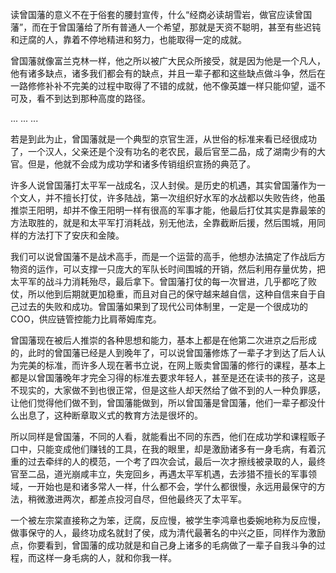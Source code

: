 <p>读曾国藩的意义不在于俗套的腰封宣传，什么“经商必读胡雪岩，做官应读曾国藩”，而在于曾国藩给了所有普通人一个希望，那就是天资不聪明，甚至有些迟钝和迂腐的人，靠着不停地精进和努力，也能取得一定的成就。</p><p>曾国藩就像富兰克林一样，他之所以被广大民众所接受，就是因为他是一个凡人，他有诸多缺点，诸多我们都会有的缺点，并且一辈子都和这些缺点做斗争，然后在一路修修补补不完美的过程中取得了不错的成就，他不像英雄一样只能仰望，遥不可及，看不到达到那种高度的路径。</p><p>... ... ...</p><p>若是到此为止，曾国藩就是一个典型的京官生涯，从世俗的标准来看已经很成功了，一个汉人，父亲还是个没有功名的老农民，最后官至二品，成了湖南少有的大官。但是，他就不会成为成功学和诸多传销组织宣扬的典范了。</p><p>许多人说曾国藩打太平军一战成名，汉人封侯。是历史的机遇，其实曾国藩作为一个文人，并不擅长打仗，许多陆战，第一次组织好水军的水战都以失败告终，他虽推崇王阳明，却并不像王阳明一样有很高的军事才能，他最后打仗其实是靠最笨的方法取胜的，就是和太平军打消耗战，别无他法，全靠截断后援，然后围城，用同样的方法打下了安庆和金陵。</p><p>我们可以说曾国藩不是战术高手，而是一个运营的高手，他想办法搞定了作战后方物资的运作，可以支撑一只庞大的军队长时间围城的开销，然后利用存量优势，把太平军的战斗力消耗殆尽，最后拿下。曾国藩打仗的每一次冒进，几乎都吃了败仗，所以他到后期就更加稳重，而且对自己的保守越来越自信，这种自信来自于自己过去的失败和成功。曾国藩如果到了现代公司体制里，一定是一个很成功的COO，供应链管控能力比肩蒂姆库克。</p><p>曾国藩现在被后人推崇的各种思想和能力，基本上都是在他第二次进京之后形成的，此时的曾国藩已经是人到晚年了，可以说曾国藩修炼了一辈子才到达了后人认为完美的标准，而许多人现在著书立说，在网上贩卖曾国藩的修行的课程，基本上都是以曾国藩晚年才完全习得的标准去要求年轻人，甚至是还在读书的孩子，这是不现实的，大家做不到也很正常，但是这些人却天然给了做不到的人一种负罪感，让他们觉得他们做不到，曾国藩能做到，所以曾国藩是曾国藩，他们一辈子都没什么出息了，这种断章取义式的教育方法是很坏的。</p><p>所以同样是曾国藩，不同的人看，就能看出不同的东西，他们在成功学和课程贩子口中，只能变成他们赚钱的工具，在我的眼里，却是激励诸多有一身毛病，有着沉重的过去牵绊的人的模范，一个考了四次会试，最后一次才擦线被录取的人，最终官至二品，道光崩咸丰立，失宠回乡，再遇太平军机遇，去涉猎不擅长的军事领域，一开始也是和诸多常人一样，什么都不会，学什么都很慢，永远用最保守的方法，稍微激进两次，都差点投河自尽，但他最终灭了太平军。</p><p>一个被左宗棠直接称之为笨，迂腐，反应慢，被学生李鸿章也委婉地称为反应慢，做事保守的人，最终功成名就封了侯，成为清代最著名的中兴之臣，同样作为激励点，你要看到，曾国藩的成功就是和自己身上诸多的毛病做了一辈子自我斗争的过程，而这样一身毛病的人，就和你我一样。</p>
